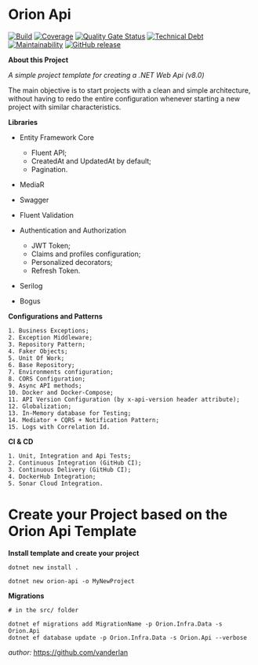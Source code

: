 # **Orion Api**

[![Build](https://github.com/vanderlan/Orion-Api/actions/workflows/sonar.yml/badge.svg)](https://github.com/vanderlan/Orion-Api/actions/workflows/sonar.yml) 
[![Coverage](https://sonarcloud.io/api/project_badges/measure?project=vanderlan_Orion-Api&metric=coverage)](https://sonarcloud.io/summary/overall?id=vanderlan_Orion-Api) 
[![Quality Gate Status](https://sonarcloud.io/api/project_badges/measure?project=vanderlan_Orion-Api&metric=alert_status)](https://sonarcloud.io/summary/overall?id=vanderlan_Orion-Api)
[![Technical Debt](https://sonarcloud.io/api/project_badges/measure?project=vanderlan_Orion-Api&metric=sqale_index)](https://sonarcloud.io/summary/overall?id=vanderlan_Orion-Api)
[![Maintainability](https://api.codeclimate.com/v1/badges/76a30970ddd45c75129b/maintainability)](https://codeclimate.com/github/vanderlan/Orion-Api/maintainability) 
[![GitHub release](https://img.shields.io/github/release/vanderlan/Orion-Api.svg)](https://github.com/vanderlan/Orion-Api/releases) 

**About this Project**

*A simple project template for creating a .NET Web Api (v8.0)*

The main objective is to start projects with a clean and simple architecture, without having to redo the entire configuration whenever starting a new project with similar characteristics.

**Libraries**

+ Entity Framework Core
	+ Fluent API;
	+ CreatedAt and UpdatedAt by default;
	+ Pagination.

+ MediaR
+ Swagger
+ Fluent Validation
+ Authentication and Authorization
	+ JWT Token;
	+ Claims and profiles configuration;
	+ Personalized decorators;
	+ Refresh Token.

+ Serilog
+ Bogus

**Configurations and Patterns**

	1. Business Exceptions;
	2. Exception Middleware;
	3. Repository Pattern;
	4. Faker Objects;
	5. Unit Of Work;
	6. Base Repository;
	7. Environments configuration;
	8. CORS Configuration;
	9. Async API methods;
	10. Docker and Docker-Compose;
	11. API Version Configuration (by x-api-version header attribute);
	12. Globalization;
	13. In-Memory database for Testing;
	14. Mediator + CQRS + Notification Pattern;
	15. Logs with Correlation Id.

**CI & CD**

	1. Unit, Integration and Api Tests;
	2. Continuous Integration (GitHub CI);
	3. Continuous Delivery (GitHub CI);
	4. DockerHub Integration;
	5. Sonar Cloud Integration.


# **Create your Project based on the Orion Api Template**

**Install template and create your project**

	dotnet new install .

	dotnet new orion-api -o MyNewProject

**Migrations**

	# in the src/ folder

	dotnet ef migrations add MigrationName -p Orion.Infra.Data -s Orion.Api
	dotnet ef database update -p Orion.Infra.Data -s Orion.Api --verbose

*author:* https://github.com/vanderlan